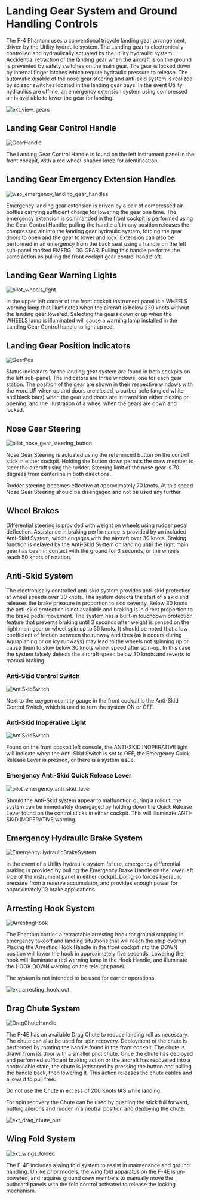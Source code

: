 # Landing Gear System and Ground Handling Controls

The F-4 Phantom uses a conventional tricycle landing gear arrangement, driven by
the Utility hydraulic system. The Landing gear is electronically controlled and hydraulically
actuated by the utility hydraulic system. Accidential retraction of the landing gear when the
aircraft is on the ground is prevented by safety switches on the main gear. The gear is locked down
by internal finger latches which require hydraulic pressure to release. The automatic disable of the
nose gear steering and anti-skid system is realized by scissor switches located in the landing gear
bays. In the event Utility hydraulics are offline, an emergency extension system using compressed
air is available to lower the gear for landing.

![ext_view_gears](../../img/ext_landing_gear.jpg)

## Landing Gear Control Handle

![GearHandle](../../img/GearHandle.jpg)

The Landing Gear Control Handle is found on the left instrument panel in the
front cockpit, with a red wheel-shaped knob for identification.

## Landing Gear Emergency Extension Handles

![wso_emergency_landing_gear_handles](../../img/wso_emergency_handles.jpg)

Emergency landing gear extension is driven by a pair of compressed air bottles
carrying sufficient charge for lowering the gear one time. The emergency extension
is commanded in the front cockpit is performed using the Gear Control Handle;
pulling the handle aft in any position releases the compressed air into the
landing gear hydraulic system, forcing the gear doors to open and the gear to
lower and lock. Extension can also be performed in an emergency from the back
seat using a handle on the left sub-panel marked EMERG LDG GEAR. Pulling this
handle performs the same action as pulling the front cockpit gear control handle
aft.

## Landing Gear Warning Lights

![pilot_wheels_light](../../img/pilot_dscg_wheels_light.jpg)

In the upper left corner of the front cockpit instrument panel is a WHEELS
warning lamp that illuminates when the aircraft is below 230 knots without the
landing gear lowered. Selecting the gears down or up when the WHEELS lamp is
illuminated will cause a warning lamp installed in the Landing Gear Control
handle to light up red.

## Landing Gear Position Indicators

![GearPos](../../img/GearPos.jpg)

Status indicators for the landing gear system are found in both cockpits on the
left sub-panel. The indicators are three windows, one for each gear station. The
position of the gear are shown in their respective windows with the word UP when
up and doors are closed, a barber pole (angled white and black bars) when the
gear and doors are in transition either closing or opening, and the illustration
of a wheel when the gears are down and locked.

## Nose Gear Steering

![pilot_nose_gear_steering_button](../../img/pilot_nose_gear_steering_button.jpg)

Nose Gear Steering is actuated using the referenced button on the control stick
in either cockpit. Holding the button down permits the crew member to steer the
aircraft using the rudder. Steering limit of the nose gear is 70 degrees from
centerline in both directions.

Rudder steering becomes effective at approximately 70 knots. At this
speed Nose Gear Steering should be disengaged and not be used any further.

## Wheel Brakes

Differential steering is provided with weight on wheels using rudder pedal
deflection. Assistance in braking performance is provided by an included
Anti-Skid System, which engages with the aircraft over 30 knots. Braking
function is delayed by the Anti-Skid System on landing until the right main gear
has been in contact with the ground for 3 seconds, or the wheels reach 50 knots
of rotation.

## Anti-Skid System

The electronically controlled anti-skid system
provides anti-skid protection at wheel speeds over 30 knots. The system detects the start of a skid
and releases the brake pressure in proportion to skid severity. Below 30 knots the anti-skid
protection is not available and braking is in direct proportion to the brake pedal movement. The
system has a built-in touchdown protection feature that prevents braking until 3 seconds after
weight is sensed on the right main gear or wheel spin up to 50 knots. It should be noted that a low
coefficient of friction between the runway and tires (as it occurs during Aquaplaning or on icy
runways) may lead to the wheels not spinning up or cause them to slow below 30 knots wheel speed
after spin-up. In this case the system falsely detects the aircraft speed below 30 knots and reverts
to manual braking.

### Anti-Skid Control Switch

![AntiSkidSwitch](../../img/pilot_anti_skid_switch.jpg)

Next to the oxygen quantity gauge in the front cockpit is the Anti-Skid Control
Switch, which is used to turn the system ON or OFF.

### Anti-Skid Inoperative Light

![AntiSkidSwitch](../../img/pilot_anti_skid_light.jpg)

Found on the front cockpit left console, the ANTI-SKID INOPERATIVE light will
indicate when the Anti-Skid Switch is set to OFF, the Emergency Quick Release
Lever is pressed, or there is a system issue.

### Emergency Anti-Skid Quick Release Lever

![pilot_emergency_anti_skid_lever](../../img/pilot_emergency_anti_skid_release.jpg)

Should the Anti-Skid system appear to malfunction during a rollout, the system
can be immediately disengaged by holding down the Quick Release Lever found on
the control sticks in either cockpit. This will illuminate ANTI-SKID INOPERATIVE
warning.

## Emergency Hydraulic Brake System

![EmergencyHydraulicBrakeSystem](../../img/pilot_emergency_hydraulic_brake.jpg)

In the event of a Utility hydraulic system failure, emergency differential
braking is provided by pulling the Emergency Brake Handle on the lower left side
of the instrument panel in either cockpit. Doing so forces hydraulic pressure
from a reserve accumulator, and provides enough power for approximately 10 brake
applications.

## Arresting Hook System

![ArrestingHook](../../img/pilot_tail_hook.jpg)

The Phantom carries a retractable arresting hook for ground stopping in
emergency takeoff and landing situations that will reach the strip overrun.
Placing the Arresting Hook Handle in the front cockpit into the DOWN position
will lower the hook in approximately five seconds. Lowering the hook will
illuminate a red warning lamp in the Hook Handle, and illuminate the HOOK DOWN
warning on the telelight panel.

The system is not intended to be used for carrier operations.

![ext_arresting_hook_out](../../img/ext_hook_shot.jpg)

## Drag Chute System

![DragChuteHandle](../../img/pilot_drag_chute_handle.jpg)

The F-4E has an available Drag Chute to reduce landing roll as necessary. The
chute can also be used for spin recovery. Deployment of the chute is performed
by rotating the handle found in the front cockpit. The chute is drawn from its
door with a smaller pilot chute. Once the chute has deployed and performed
sufficient braking action or the aircraft has recovered into a controllable
state, the chute is jettisoned by pressing the button and pulling the handle
back, then lowering it. This action releases the chute cables and allows it to
pull free.

Do not use the Chute in excess of 200 Knots IAS while landing.

For spin recovery the Chute can be used by pushing the stick full forward, putting ailerons and
rudder in a neutral position and deploying the chute.

![ext_drag_chute_out](../../img/ext_drag_chute.jpg)

## Wing Fold System

![ext_wings_folded](../../img/f4_folded_wings.jpg)

The F-4E includes a wing fold system to assist in maintenance and ground
handling. Unlike prior models, the wing fold apparatus on the F-4E is un-powered,
and requires ground crew members to manually move the outboard panels with the
fold control activated to release the locking mechanism.
